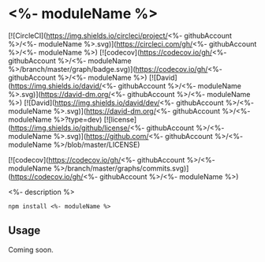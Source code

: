 # <%- moduleName %>

[![CircleCI](https://img.shields.io/circleci/project/<%- githubAccount %>/<%- moduleName %>.svg)](https://circleci.com/gh/<%- githubAccount %>/<%- moduleName %>)
[![codecov](https://codecov.io/gh/<%- githubAccount %>/<%- moduleName %>/branch/master/graph/badge.svg)](https://codecov.io/gh/<%- githubAccount %>/<%- moduleName %>)
[![David](https://img.shields.io/david/<%- githubAccount %>/<%- moduleName %>.svg)](https://david-dm.org/<%- githubAccount %>/<%- moduleName %>)
[![David](https://img.shields.io/david/dev/<%- githubAccount %>/<%- moduleName %>.svg)](https://david-dm.org/<%- githubAccount %>/<%- moduleName %>?type=dev)
[![license](https://img.shields.io/github/license/<%- githubAccount %>/<%- moduleName %>.svg)](https://github.com/<%- githubAccount %>/<%- moduleName %>/blob/master/LICENSE)

[![codecov](https://codecov.io/gh/<%- githubAccount %>/<%- moduleName %>/branch/master/graphs/commits.svg)](https://codecov.io/gh/<%- githubAccount %>/<%- moduleName %>)

<%- description %>

````
npm install <%- moduleName %>
````

## Usage

Coming soon.
